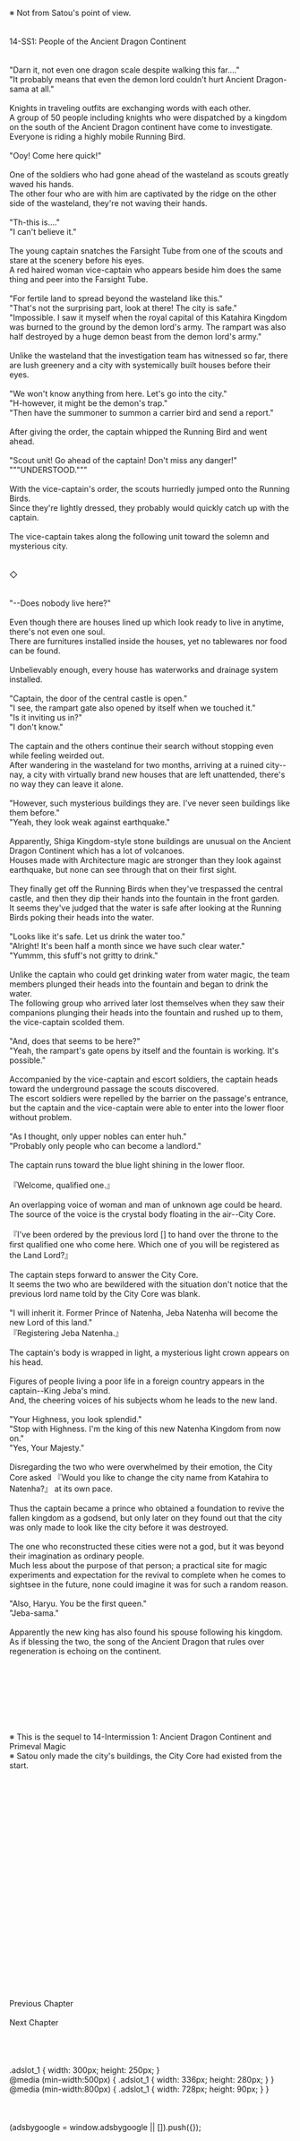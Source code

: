 <br/>
※ Not from Satou's point of view.<br/>
<br/>
<br/>
14-SS1: People of the Ancient Dragon Continent<br/>
<br/>
 <br/>
"Darn it, not even one dragon scale despite walking this far...."<br/>
"It probably means that even the demon lord couldn't hurt Ancient Dragon-sama at all."<br/>
<br/>
Knights in traveling outfits are exchanging words with each other.<br/>
A group of 50 people including knights who were dispatched by a kingdom on the south of the Ancient Dragon continent have come to investigate. Everyone is riding a highly mobile Running Bird.<br/>
<br/>
"Ooy! Come here quick!"<br/>
<br/>
One of the soldiers who had gone ahead of the wasteland as scouts greatly waved his hands.<br/>
The other four who are with him are captivated by the ridge on the other side of the wasteland, they're not waving their hands.<br/>
<br/>
"Th-this is...."<br/>
"I can't believe it."<br/>
<br/>
The young captain snatches the Farsight Tube from one of the scouts and stare at the scenery before his eyes.<br/>
A red haired woman vice-captain who appears beside him does the same thing and peer into the Farsight Tube.<br/>
<br/>
"For fertile land to spread beyond the wasteland like this."<br/>
"That's not the surprising part, look at there! The city is safe."<br/>
"Impossible. I saw it myself when the royal capital of this Katahira Kingdom was burned to the ground by the demon lord's army. The rampart was also half destroyed by a huge demon beast from the demon lord's army."<br/>
<br/>
Unlike the wasteland that the investigation team has witnessed so far, there are lush greenery and a city with systemically built houses before their eyes.<br/>
<br/>
"We won't know anything from here. Let's go into the city."<br/>
"H-however, it might be the demon's trap."<br/>
"Then have the summoner to summon a carrier bird and send a report."<br/>
<br/>
After giving the order, the captain whipped the Running Bird and went ahead.<br/>
<br/>
"Scout unit! Go ahead of the captain! Don't miss any danger!"<br/>
"""UNDERSTOOD."""<br/>
<br/>
With the vice-captain's order, the scouts hurriedly jumped onto the Running Birds.<br/>
Since they're lightly dressed, they probably would quickly catch up with the captain.<br/>
<br/>
The vice-captain takes along the following unit toward the solemn and mysterious city.<br/>
<br/>
<br/>
◇<br/>
<br/>
<br/>
"--Does nobody live here?"<br/>
<br/>
Even though there are houses lined up which look ready to live in anytime, there's not even one soul.<br/>
There are furnitures installed inside the houses, yet no tablewares nor food can be found.<br/>
<br/>
Unbelievably enough, every house has waterworks and drainage system installed.<br/>
<br/>
"Captain, the door of the central castle is open."<br/>
"I see, the rampart gate also opened by itself when we touched it."<br/>
"Is it inviting us in?"<br/>
"I don't know."<br/>
<br/>
The captain and the others continue their search without stopping even while feeling weirded out.<br/>
After wandering in the wasteland for two months, arriving at a ruined city--nay, a city with virtually brand new houses that are left unattended, there's no way they can leave it alone.<br/>
<br/>
"However, such mysterious buildings they are. I've never seen buildings like them before."<br/>
"Yeah, they look weak against earthquake."<br/>
<br/>
Apparently, Shiga Kingdom-style stone buildings are unusual on the Ancient Dragon Continent which has a lot of volcanoes.<br/>
Houses made with Architecture magic are stronger than they look against earthquake, but none can see through that on their first sight.<br/>
<br/>
They finally get off the Running Birds when they've trespassed the central castle, and then they dip their hands into the fountain in the front garden.<br/>
It seems they've judged that the water is safe after looking at the Running Birds poking their heads into the water.<br/>
<br/>
"Looks like it's safe. Let us drink the water too."<br/>
"Alright! It's been half a month since we have such clear water."<br/>
"Yummm, this sfuff's not gritty to drink."<br/>
<br/>
Unlike the captain who could get drinking water from water magic, the team members plunged their heads into the fountain and began to drink the water.<br/>
The following group who arrived later lost themselves when they saw their companions plunging their heads into the fountain and rushed up to them, the vice-captain scolded them.<br/>
<br/>
"And, does that seems to be here?"<br/>
"Yeah, the rampart's gate opens by itself and the fountain is working. It's possible."<br/>
<br/>
Accompanied by the vice-captain and escort soldiers, the captain heads toward the underground passage the scouts discovered.<br/>
The escort soldiers were repelled by the barrier on the passage's entrance, but the captain and the vice-captain were able to enter into the lower floor without problem.<br/>
<br/>
"As I thought, only upper nobles can enter huh."<br/>
"Probably only people who can become a landlord."<br/>
<br/>
The captain runs toward the blue light shining in the lower floor.<br/>
<br/>
『Welcome, qualified one.』<br/>
<br/>
An overlapping voice of woman and man of unknown age could be heard.<br/>
The source of the voice is the crystal body floating in the air--City Core.<br/>
<br/>
『I've been ordered by the previous lord [] to hand over the throne to the first qualified one who come here. Which one of you will be registered as the Land Lord?』<br/>
<br/>
The captain steps forward to answer the City Core.<br/>
It seems the two who are bewildered with the situation don't notice that the previous lord name told by the City Core was blank.<br/>
<br/>
"I will inherit it. Former Prince of Natenha, Jeba Natenha will become the new Lord of this land."<br/>
『Registering Jeba Natenha.』<br/>
<br/>
The captain's body is wrapped in light, a mysterious light crown appears on his head.<br/>
<br/>
Figures of people living a poor life in a foreign country appears in the captain--King Jeba's mind.<br/>
And, the cheering voices of his subjects whom he leads to the new land.<br/>
<br/>
"Your Highness, you look splendid."<br/>
"Stop with Highness. I'm the king of this new Natenha Kingdom from now on."<br/>
"Yes, Your Majesty."<br/>
<br/>
Disregarding the two who were overwhelmed by their emotion, the City Core asked 『Would you like to change the city name from Katahira to Natenha?』 at its own pace.<br/>
<br/>
Thus the captain became a prince who obtained a foundation to revive the fallen kingdom as a godsend, but only later on they found out that the city was only made to look like the city before it was destroyed.<br/>
<br/>
The one who reconstructed these cities were not a god, but it was beyond their imagination as ordinary people.<br/>
Much less about the purpose of that person; a practical site for magic experiments and expectation for the revival to complete when he comes to sightsee in the future, none could imagine it was for such a random reason.<br/>
<br/>
"Also, Haryu. You be the first queen."<br/>
"Jeba-sama."<br/>
<br/>
Apparently the new king has also found his spouse following his kingdom.<br/>
As if blessing the two, the song of the Ancient Dragon that rules over regeneration is echoing on the continent.<br/>
<br/>
<br/>
<br/>
<br/>
<br/>
<br/>
<br/>
<br/>
※ This is the sequel to 14-Intermission 1: Ancient Dragon Continent and Primeval Magic<br/>
※ Satou only made the city's buildings, the City Core had existed from the start.<br/>
<br/>
<br/>
<br/>
<br/>
<br/>
<br/>
<br/>
<br/>
<br/>
<br/>
<br/>
<br/>
<br/>
<br/>
<br/>
<br/>
<br/>
<br/>
<br/>
<br/>
<br/>
<br/>
<br/>
<br/>
Previous Chapter<br/>
<br/>
Next Chapter<br/>
<br/>
<br/>
<br/>
<br/>
.adslot_1 { width: 300px; height: 250px; }<br/>
@media (min-width:500px) { .adslot_1 { width: 336px; height: 280px; } }<br/>
@media (min-width:800px) { .adslot_1 { width: 728px; height: 90px; } }<br/>
<br/>
<br/>
<br/>
(adsbygoogle = window.adsbygoogle || []).push({});<br/>
<br/>
<br/>
<br/>
<br/>
